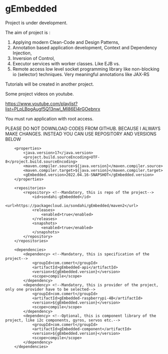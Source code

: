 # gEmbedded

Project is under development.

The aim of project is :

   1. Applying modern Clean-Code and Design Patterns,
   2. Annotation based application development, Context and Dependency Injection,
   3. Inversion of Control,
   4. Executor services with worker classes. Like EJB vs.
   5. Remote access low level socket programming library like non-blocking io (selector) techniques. Very meaningful annotations like JAX-RS
   
Tutorials will be created in another project.

Some project videos on youtube.

https://www.youtube.com/playlist?list=PLpLBpgAugf5Q13nwl_MI86El4rGOebnrx

You must run application with root access.

PLEASE DO NOT DOWNLOAD CODES FROM GITHUB. BECAUSE I ALWAYS MAKE CHANGES. INSTEAD YOU CAN USE REPOSITORY AND VERSIONS BELOW

```
    <properties>
        <java.version>17</java.version>
        <project.build.sourceEncoding>UTF-8</project.build.sourceEncoding>
        <maven.compiler.source>${java.version}</maven.compiler.source>
        <maven.compiler.target>${java.version}</maven.compiler.target>
        <gEmbedded.version>2022.04.16-SNAPSHOT</gEmbedded.version>
    </properties>

    <repositories>
        <repository> <!--Mandatory, this is repo of the project-->
            <id>sondahi-gEmbedded</id>
            <url>https://packagecloud.io/sondahi/gEmbedded/maven2</url>
            <releases>
                <enabled>true</enabled>
            </releases>
            <snapshots>
                <enabled>true</enabled>
            </snapshots>
        </repository>
    </repositories>

    <dependencies>
        <dependency> <!--Mandatory, this is specification of the project-->
            <groupId>com.comert</groupId>
            <artifactId>gEmbedded-api</artifactId>
            <version>${gEmbedded.version}</version>
            <scope>compile</scope>
        </dependency>
        <dependency> <!--Mandatory, this is provider of the project, only one provider have to be selected-->
            <groupId>com.comert</groupId>
            <artifactId>gEmbedded-raspberrypi-4B</artifactId>
            <version>${gEmbedded.version}</version>
            <scope>compile</scope>
        </dependency>
        <dependency> <!--Optional, this is component library of the project, like i2c components, gyros, servos etc.-->
            <groupId>com.comert</groupId>
            <artifactId>gEmbedded-component</artifactId>
            <version>${gEmbedded.version}</version>
            <scope>compile</scope>
        </dependency>
    </dependencies>
    
```
